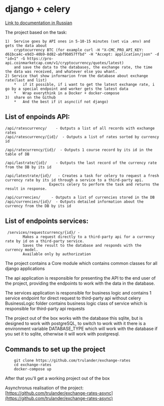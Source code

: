 # django + celery

[Link to documentation in Russian](https://github.com/trulander/exchange-rates/blob/master/ReadmeRu.md)

The project based on the task:
```team foundation
1)  Servise goes by API ones in 5-10-15 minutes (set via .env) and gets the data about 
    cryptocurrency BTC (for example curl -H "X-CMC_PRO_API_KEY: d61bca4c-e9d3-40b9-8d82-abf9b057ffbd" -H "Accept: application/json" -d "id=1" -G https://pro-api.coinmarketcap.com/v1/cryptocurrency/quotes/latest)
    and save the data to the databases, the exchange rate, the time the data was received, and whatever else you whant.
2) Service that show informarion from the database about exchange rate(last and list)
    *   if it possible, if i want to get the latest exchange rate, i go by a special endpoint and worker gets the latest data
    *   Wrap everythink in a Docker + docker-compose
3)  share on the Github
    *   And the best if it async(if not django)
```



## List of enpoinds API:
```team foundation
/api/ratescurrency/    - Outputs a list of all records with exchange rates
/api/ratescurrency/{id}/  - Outputs a list of rates sorted by currency id

/api/ratecurrency/{id}/  - Outputs 1 course record by its id in the table of DB

/api/lastrate/{id}/    - Outputs the last record of the currency rate from the DB by its id

/api/latestrate/{id}/   - Creates a task for celery to request a fresh currency rate by its id through a service to a third-party api.
                    Expects celery to perform the task and returns the result in response.
                    
/api/currencies/     - Outputs a list of currencies stored in the DB
/api/currencies/{id}/  - Outputs detailed information about the currency from the DB by its id
```

## List of endpoints services:
```team foundation
 /services/requestcurrency/{id}/ - 
        Makes a request directly to a third-party api for a currency rate by id on a third-party service.
        Saves the result to the database and responds with the currency model.
        Available only by authorization
```


The project contains a Core module which contains common classes for all django applications

The api application is responsible for presenting the API to the end user of the project, providing the endpoints
to work with the data in the database.

The services application is responsible for business logic and contains 1 service endpoint for direct request to third-party api without celery
BusinessLogic folder contains business logic class of service which is responsible for third-party api requests

The project out of the box works with the database this sqlite, but is designed to work with postgreSQL, to switch to work with it there is a 
environment variable DATABASE_TYPE which will work with the database if you set it to sqlite, otherwise it will work with postgresql.


## Commands to set up the project
```shell
    git clone https://github.com/trulander/exchange-rates
    cd exchange-rates
    docker-compose up
```
After that you'll get a working project out of the box

Asynchronus realisation of the project: [https://github.com/trulander/exchange-rates-async](https://github.com/trulander/exchange-rates-async)
